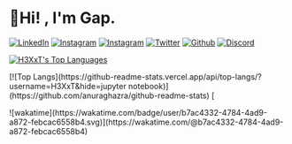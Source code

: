 <!-- <div align="center"> <img src="https://discord.c99.nl/widget/theme-1/485418798975811594.png"> </div>
<hr> -->

# <b>👋Hi! , I'm Gap.</b>

<p>
  <a href="https://www.linkedin.com/in/supakornieamgomol/"><img alt="LinkedIn" src="https://img.shields.io/badge/LinkedIn-0077B5?style=for-the-badge&logo=linkedin&logoColor=white" /></a>
  <a href="https://www.instagram.com/supakornigm/"><img alt="Instagram" src="https://img.shields.io/badge/Instagram-E4405F?style=for-the-badge&logo=instagram&logoColor=white" /></a>
  <a href="https://www.facebook.com/spkngap/"><img alt="Instagram" src="https://img.shields.io/badge/facebook-%231877F2.svg?&style=for-the-badge&logo=facebook&logoColor=white" /></a>
  <a href="https://twitter.com/H3XxT_"><img alt="Twitter" src="https://img.shields.io/badge/twitter-%231877F2.svg?&style=for-the-badge&logo=twitter&logoColor=white" /></a>
  <a href="https://github.com/H3XxT"><img alt="Github" src="https://img.shields.io/badge/GitHub-100000?style=for-the-badge&logo=github&logoColor=white" /></a>
  <a href="https://discord.com/users/977487166609457172"><img alt="Discord" src="https://img.shields.io/badge/discord-5865F2?style=for-the-badge&logo=discord&logoColor=white" /></a>
</p>


<!-- My name is GAP , I'm17 years old , From **[Thailand](https://en.wikipedia.org/wiki/Thailand)** ,
I'm studying at **[Debsirin School (ENG-JP)](https://www.debsirin.ac.th)** -->

<!-- [<p align="center">![Spotify](https://novatorem-brown-theta.vercel.app/api/spotify/?background_color=282C34&border_color=none)](https://open.spotify.com/user/314ljfgc3h2e3vrqtbm3tq35t5zq) -->

<!-- [<p align="left">![Discord Presence](https://lanyard.cnrad.dev/api/485418798975811594)](https://discord.com/users/485418798975811594) -->

<p align="left">
    <a href="https://github.com/H3XxT/github-readme-stats"><img alt="H3XxT's Top Languages" src="https://github-readme-stats.vercel.app/api/top-langs/?username=H3XxT&langs_count=10&hide=jupyter notebook&layout=compact&theme=dark&hide_border=true&custom_title=Languages"/>
    </a>
</p>
[![Top Langs](https://github-readme-stats.vercel.app/api/top-langs/?username=H3XxT&hide=jupyter notebook)](https://github.com/anuraghazra/github-readme-stats)
[<p align="left">![wakatime](https://wakatime.com/badge/user/b7ac4332-4784-4ad9-a872-febcac6558b4.svg)](https://wakatime.com/@b7ac4332-4784-4ad9-a872-febcac6558b4)

<!-- [<p align="left">![ko-fi](https://ko-fi.com/img/githubbutton_sm.svg)](https://ko-fi.com/L4L6ARTNW) -->
